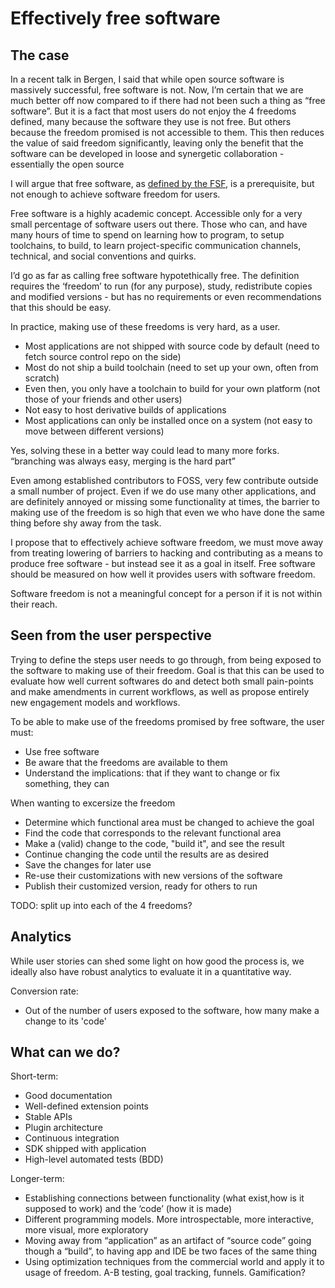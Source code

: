 Effectively free software
==========================

The case
---------

In a recent talk in Bergen, I said that while open source software is
massively successful, free software is not.
Now, I’m certain that we are much better off now compared to if there
had not been such a thing as “free software”.
But it is a fact that most users do not enjoy the 4 freedoms defined, many
because the software they use is not free. But others because the freedom
promised is not accessible to them. This then reduces the value of said freedom
significantly, leaving only the benefit that the software can be developed in
loose and synergetic collaboration - essentially the open source 

I will argue that free software, as [defined by the FSF](https://www.gnu.org/philosophy/free-sw.html),
is a prerequisite, but not enough to achieve software freedom for users.

Free software is a highly academic concept. Accessible only for a very
small percentage of software users out there.
Those who can, and have many hours of time to spend on learning how
to program, to setup toolchains, to build,
to learn project-specific communication channels, technical, and
social conventions and quirks.

I’d go as far as calling free software hypotethically free.
The definition requires the ‘freedom’ to run (for any purpose), study,
redistribute copies and modified versions - 
but has no requirements or even recommendations that this should be easy.

In practice, making use of these freedoms is very hard, as a user.

- Most applications are not shipped with source code by default (need to
fetch source control repo on the side)
- Most do not ship a build toolchain (need to set up your own, often from scratch)
- Even then, you only have a toolchain to build for your own platform
(not those of your friends and other users)
- Not easy to host derivative builds of applications
- Most applications can only be installed once on a system (not easy to
move between different versions)

Yes, solving these in a better way could lead to many more forks.
“branching was always easy, merging is the hard part”


Even among established contributors to FOSS, very few contribute
outside a small number of project.
Even if we do use many other applications,
and are definitely annoyed or missing some functionality at times,
the barrier to making use of the freedom is so high that even
we who have done the same thing before shy away from the task.

I propose that to effectively achieve software freedom, we must move away from
treating lowering of barriers to hacking and contributing as a means
to produce free software - but instead see it as a goal in itself.
Free software should be measured on how well it provides users with software freedom.

Software freedom is not a meaningful concept for a
person if it is not within their reach.


Seen from the user perspective
--------------------
Trying to define the steps user needs to go through, from being exposed
to the software to making use of their freedom.
Goal is that this can be used to evaluate how well current softwares do and
detect both small pain-points and make amendments in current workflows,
as well as propose entirely new engagement models and workflows.

To be able to make use of the freedoms promised by free software, the user must:
* Use free software
* Be aware that the freedoms are available to them
* Understand the implications: that if they want to change or fix something, they can

When wanting to excersize the freedom
* Determine which functional area must be changed to achieve the goal
* Find the code that corresponds to the relevant functional area
* Make a (valid) change to the code, "build it", and see the result
* Continue changing the code until the results are as desired
* Save the changes for later use
* Re-use their customizations with new versions of the software
* Publish their customized version, ready for others to run

TODO: split up into each of the 4 freedoms?

Analytics
-----------
While user stories can shed some light on how good the process is, we ideally also have
robust analytics to evaluate it in a quantitative way.

Conversion rate:

* Out of the number of users exposed to the software, how many make a change to its 'code'


What can we do?
------------------

Short-term:

* Good documentation
* Well-defined extension points
* Stable APIs
* Plugin architecture
* Continuous integration
* SDK shipped with application
* High-level automated tests (BDD)

Longer-term:

* Establishing connections between functionality (what exist,how is it
supposed to work) and the ‘code’  (how it is made)
* Different programming models. More introspectable, more interactive,
more visual, more exploratory
* Moving away from “application” as an artifact of “source code” going
though a “build”, to having app and IDE be two faces of the same thing
* Using optimization techniques from the commercial world and apply it to usage of freedom.
A-B testing, goal tracking, funnels. Gamification?

